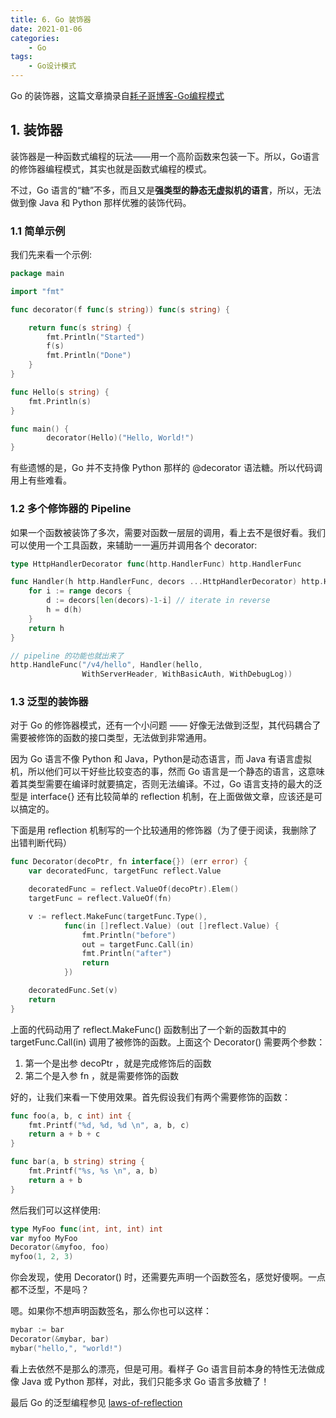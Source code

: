 ```yaml
---
title: 6. Go 装饰器
date: 2021-01-06
categories:
    - Go
tags:
    - Go设计模式
---
```

Go 的装饰器，这篇文章摘录自[耗子哥博客-Go编程模式](https://coolshell.cn/articles/17929.html)

<!-- more -->

## 1. 装饰器
装饰器是一种函数式编程的玩法——用一个高阶函数来包装一下。所以，Go语言的修饰器编程模式，其实也就是函数式编程的模式。

不过，Go 语言的“糖”不多，而且又是**强类型的静态无虚拟机的语言**，所以，无法做到像 Java 和 Python 那样优雅的装饰代码。

### 1.1 简单示例
我们先来看一个示例:

```go
package main

import "fmt"

func decorator(f func(s string)) func(s string) {

    return func(s string) {
        fmt.Println("Started")
        f(s)
        fmt.Println("Done")
    }
}

func Hello(s string) {
    fmt.Println(s)
}

func main() {
        decorator(Hello)("Hello, World!")
}
```

有些遗憾的是，Go 并不支持像 Python 那样的 @decorator 语法糖。所以代码调用上有些难看。

### 1.2 多个修饰器的 Pipeline
如果一个函数被装饰了多次，需要对函数一层层的调用，看上去不是很好看。我们可以使用一个工具函数，来辅助一一遍历并调用各个 decorator:

```go
type HttpHandlerDecorator func(http.HandlerFunc) http.HandlerFunc

func Handler(h http.HandlerFunc, decors ...HttpHandlerDecorator) http.HandlerFunc {
    for i := range decors {
        d := decors[len(decors)-1-i] // iterate in reverse
        h = d(h)
    }
    return h
}

// pipeline 的功能也就出来了
http.HandleFunc("/v4/hello", Handler(hello,
                WithServerHeader, WithBasicAuth, WithDebugLog))
```

### 1.3 泛型的装饰器
对于 Go 的修饰器模式，还有一个小问题 —— 好像无法做到泛型，其代码耦合了需要被修饰的函数的接口类型，无法做到非常通用。

因为 Go 语言不像 Python 和 Java，Python是动态语言，而 Java 有语言虚拟机，所以他们可以干好些比较变态的事，然而 Go 语言是一个静态的语言，这意味着其类型需要在编译时就要搞定，否则无法编译。不过，Go 语言支持的最大的泛型是 interface{} 还有比较简单的 reflection 机制，在上面做做文章，应该还是可以搞定的。

下面是用 reflection 机制写的一个比较通用的修饰器（为了便于阅读，我删除了出错判断代码）

```go
func Decorator(decoPtr, fn interface{}) (err error) {
    var decoratedFunc, targetFunc reflect.Value

    decoratedFunc = reflect.ValueOf(decoPtr).Elem()
    targetFunc = reflect.ValueOf(fn)

    v := reflect.MakeFunc(targetFunc.Type(),
            func(in []reflect.Value) (out []reflect.Value) {
                fmt.Println("before")
                out = targetFunc.Call(in)
                fmt.Println("after")
                return
            })

    decoratedFunc.Set(v)
    return
}
```
上面的代码动用了 reflect.MakeFunc() 函数制出了一个新的函数其中的 targetFunc.Call(in) 调用了被修饰的函数。上面这个 Decorator() 需要两个参数：
1. 第一个是出参 decoPtr ，就是完成修饰后的函数
2. 第二个是入参 fn ，就是需要修饰的函数


好的，让我们来看一下使用效果。首先假设我们有两个需要修饰的函数：

```go
func foo(a, b, c int) int {
    fmt.Printf("%d, %d, %d \n", a, b, c)
    return a + b + c
}

func bar(a, b string) string {
    fmt.Printf("%s, %s \n", a, b)
    return a + b
}
```

然后我们可以这样使用:

```go
type MyFoo func(int, int, int) int
var myfoo MyFoo
Decorator(&myfoo, foo)
myfoo(1, 2, 3)
```

你会发现，使用 Decorator() 时，还需要先声明一个函数签名，感觉好傻啊。一点都不泛型，不是吗？

嗯。如果你不想声明函数签名，那么你也可以这样：

```go
mybar := bar
Decorator(&mybar, bar)
mybar("hello,", "world!")
```

看上去依然不是那么的漂亮，但是可用。看样子 Go 语言目前本身的特性无法做成像 Java 或 Python 那样，对此，我们只能多求 Go 语言多放糖了！

最后 Go 的泛型编程参见 [laws-of-reflection](https://blog.golang.org/laws-of-reflection)
